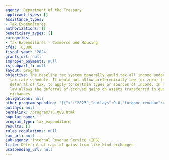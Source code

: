 ```yaml
---
agency: Department of the Treasury
applicant_types: []
assistance_types:
- Tax Expenditures
authorizations: []
beneficiary_types: []
categories:
- Tax Expenditures - Commerce and Housing
cfda: TC.080
fiscal_year: '2024'
grants_url: null
improper_payments: null
is_subpart_f: null
layout: program
objective: The baseline tax system generally would tax all income under the regular
  tax rate schedule. It would not allow preferentially low (or zero) tax rates, or
  deferral of tax, to apply to certain types or sources of income. In contrast, current
  law allows the deferral of accrued gains on assets transferred in qualified likekind
  exchanges.
obligations: null
other_program_spending: '[{"x":"2023","outlays":0.0,"forgone_revenue":4020000000.0},{"x":"2024","outlays":0.0,"forgone_revenue":7650000000.0},{"x":"2025","outlays":0.0,"forgone_revenue":7610000000.0}]'
outlays: null
permalink: /program/TC.080.html
popular_name: ''
program_type: tax_expenditure
results: []
rules_regulations: null
sam_url: null
sub-agency: Internal Revenue Service (IRS)
title: Deferral of capital gains from like-kind exchanges
usaspending_url: null
---
```

